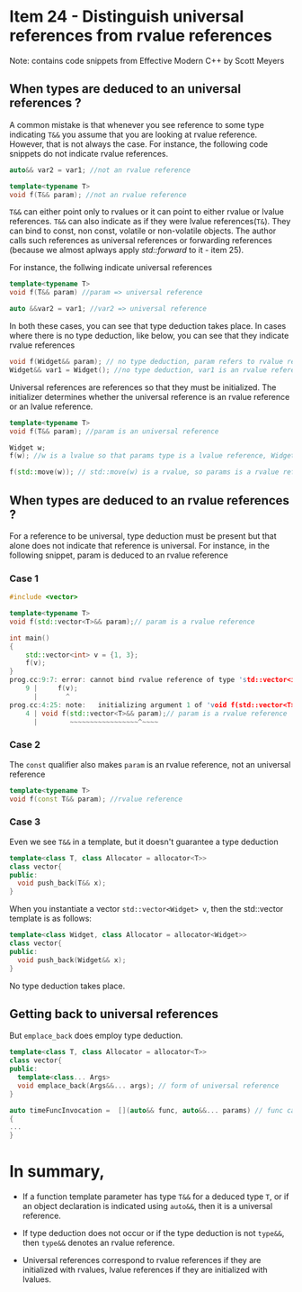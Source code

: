 # Item 24 - Distinguish universal references from rvalue references

Note: contains code snippets from Effective Modern C++ by Scott Meyers

## When types are deduced to an universal references ?

A common mistake is that whenever you see reference to some type indicating `T&&` you assume that you are looking at rvalue reference.
However, that is not always the case. For instance, the following code snippets do not indicate rvalue references.

```c++
auto&& var2 = var1; //not an rvalue reference

template<typename T>
void f(T&& param); //not an rvalue reference

```

`T&&` can either point only to rvalues or it can point to either rvalue or lvalue references. `T&&` can also indicate as if they were 
lvalue references(`T&`). They can bind to const, non const, volatile or non-volatile objects. The author calls such references as universal
references or forwarding references (because we almost aplways apply *std::forward* to it - item 25).

For instance, the follwing indicate universal references

```c++
template<typename T>
void f(T&& param) //param => universal reference

auto &&var2 = var1; //var2 => universal reference

```

In both these cases, you can see that type deduction takes place. In cases where there is no type deduction, like below, you can see that
they indicate rvalue references

```c++
void f(Widget&& param); // no type deduction, param refers to rvalue references
Widget&& var1 = Widget(); //no type deduction, var1 is an rvalue reference

```

Universal references are references so that they must be initialized. The initializer determines whether the universal reference is an rvalue reference or an lvalue reference.

```c++
template<typename T>
void f(T&& param); //param is an universal reference

Widget w;
f(w); //w is a lvalue so that params type is a lvalue reference, Widget&

f(std::move(w)); // std::move(w) is a rvalue, so params is a rvalue refererence, Widget&&

```
## When types are deduced to an rvalue references ?

For a reference to be universal, type deduction must be present but that alone does not indicate that reference is universal. For instance, in the following snippet, param is deduced to an rvalue reference

### Case 1
```c++
#include <vector>

template<typename T>
void f(std::vector<T>&& param);// param is a rvalue reference 

int main()
{
    std::vector<int> v = {1, 3};
    f(v); 
}
prog.cc:9:7: error: cannot bind rvalue reference of type 'std::vector<int>&&' to lvalue of type 'std::vector<int>'
    9 |     f(v);
      |       ^
prog.cc:4:25: note:   initializing argument 1 of 'void f(std::vector<T>&&) [with T = int]'
    4 | void f(std::vector<T>&& param);// param is a rvalue reference
      |        ~~~~~~~~~~~~~~~~~^~~~~
```
### Case 2
The `const` qualifier also makes `param` is an rvalue reference, not an universal reference

```c++
template<typename T>
void f(const T&& param); //rvalue reference
```
### Case 3
Even we see `T&&` in a template, but it doesn't guarantee a type deduction

```c++
template<class T, class Allocator = allocator<T>>
class vector{
public:
  void push_back(T&& x);
}
```

When you instantiate a vector `std::vector<Widget> v`, then the std::vector template is as follows:

```c++
template<class Widget, class Allocator = allocator<Widget>>
class vector{
public:
  void push_back(Widget&& x);
}
```
No type deduction takes place. 

## Getting back to universal references

But `emplace_back` does employ type deduction.

```c++
template<class T, class Allocator = allocator<T>>
class vector{
public:
  template<class... Args>
  void emplace_back(Args&&... args); // form of universal reference
}
```

```c++
auto timeFuncInvocation =  [](auto&& func, auto&&... params) // func can bind to both rvalue and lvalue references
{
...
}
```

# In summary, 
* If a function template parameter has type `T&&` for a deduced type `T`, or if an object declaration is indicated using `auto&&`, then
it is a universal reference. 

* If type deduction does not occur or if the type deduction is not `type&&`, then `type&&` denotes an rvalue
reference. 

* Universal references correspond to rvalue references if they are initialized with rvalues, lvalue references if they are initialized with lvalues.
